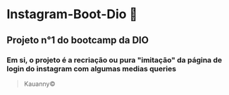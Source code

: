 # Instagram-Boot-Dio 👋

## Projeto n°1 do bootcamp da DIO

### Em si, o projeto é a recriação ou pura "imitação" da página de login do instagram com algumas medias queries

> Kauanny&copy;
